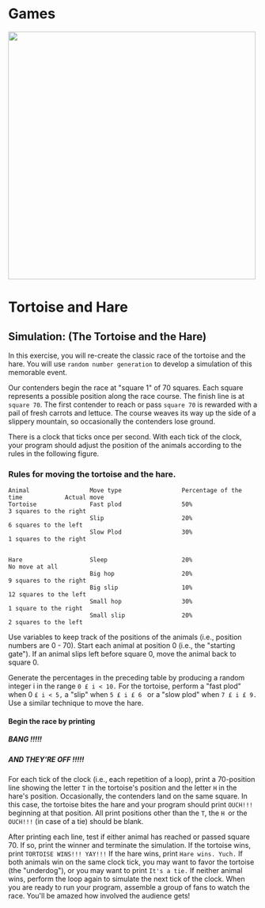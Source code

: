 # Games

<img src="http://g.recordit.co/6qyvimPDdV.gif" width=500><br>

# Tortoise and Hare

## Simulation: (The Tortoise and the Hare) 

In this exercise, you will re-create the classic race of the tortoise and the hare. You will use ```random number generation``` to develop a simulation of this memorable event.

Our contenders begin the race at "square 1" of 70 squares. Each square represents a possible position along the race course. The finish line is at ```square 70```. The first contender to reach or pass ```square 70``` is rewarded with a pail of fresh carrots and lettuce. The course weaves its way up the side of a slippery mountain, so occasionally the contenders lose ground.


There is a clock that ticks once per second. With each tick of the clock, your program should adjust the position of the animals according to the rules in the following figure.

### Rules for moving the tortoise and the hare.

```
Animal                 Move type                 Percentage of the time            Actual move
Tortoise               Fast plod                 50%                               3 squares to the right
                       Slip                      20%                               6 squares to the left
                       Slow Plod                 30%                               1 squares to the right
                        

Hare                   Sleep                     20%                               No move at all
                       Big hop                   20%                               9 squares to the right
                       Big slip                  10%                               12 squares to the left
                       Small hop                 30%                               1 square to the right
                       Small slip                20%                               2 squares to the left

```

Use variables to keep track of the positions of the animals (i.e., position numbers are 0 - 70). Start each animal at position 0 (i.e., the "starting gate"). If an animal slips left before square 0, move the animal back to square 0.

Generate the percentages in the preceding table by producing a random integer i in the range ```0 £ i < 10.``` For the tortoise, perform a "fast plod" when 0 ```£ i < 5,``` a "slip" when ```5 £ i £ 6 ``` or a "slow plod" when ```7 £ i £ 9.``` Use a similar technique to move the hare.

#### Begin the race by printing

##### BANG !!!!!

##### AND THEY'RE OFF !!!!!



For each tick of the clock (i.e., each repetition of a loop), print a 70-position line showing the letter ```T``` in the tortoise's position and the letter ```H``` in the hare's position. Occasionally, the contenders land on the same square. In this case, the tortoise bites the hare and your program should print ```OUCH!!!``` beginning at that position. All print positions other than the ```T```, the ```H ```or the ```OUCH!!!``` (in case of a tie) should be blank.

After printing each line, test if either animal has reached or passed square 70. If so, print the winner and terminate the simulation. If the tortoise wins, print ```TORTOISE WINS!!! YAY!!!``` If the hare wins, print ```Hare wins. Yuch.``` If both animals win on the same clock tick, you may want to favor the tortoise (the "underdog"), or you may want to print ```It's a tie.``` If neither animal wins, perform the loop again to simulate the next tick of the clock. When you are ready to run your program, assemble a group of fans to watch the race. You'll be amazed how involved the audience gets!

